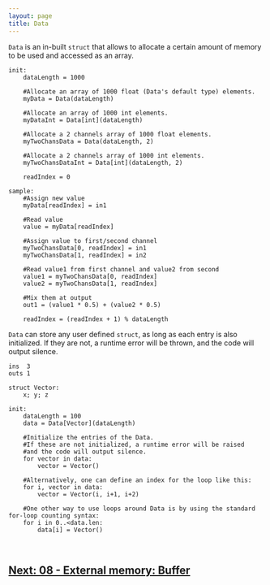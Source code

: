 ```yaml
---
layout: page
title: Data
---
```


`Data` is an in-built `struct` that allows to allocate a certain amount of memory to be used and accessed as an array.

```
init:
    dataLength = 1000

    #Allocate an array of 1000 float (Data's default type) elements.
    myData = Data(dataLength)

    #Allocate an array of 1000 int elements.
    myDataInt = Data[int](dataLength)

    #Allocate a 2 channels array of 1000 float elements.
    myTwoChansData = Data(dataLength, 2)

    #Allocate a 2 channels array of 1000 int elements.
    myTwoChansDataInt = Data[int](dataLength, 2)

    readIndex = 0

sample:
    #Assign new value
    myData[readIndex] = in1

    #Read value
    value = myData[readIndex]

    #Assign value to first/second channel
    myTwoChansData[0, readIndex] = in1
    myTwoChansData[1, readIndex] = in2

    #Read value1 from first channel and value2 from second
    value1 = myTwoChansData[0, readIndex]
    value2 = myTwoChansData[1, readIndex]

    #Mix them at output
    out1 = (value1 * 0.5) + (value2 * 0.5)

    readIndex = (readIndex + 1) % dataLength
```

`Data` can store any user defined `struct`, as long as each entry is also initialized. If they are not, a runtime error will be thrown, and the code will output silence.

```
ins  3
outs 1

struct Vector:
    x; y; z

init:
    dataLength = 100
    data = Data[Vector](dataLength)
    
    #Initialize the entries of the Data. 
    #If these are not initialized, a runtime error will be raised
    #and the code will output silence.
    for vector in data:
        vector = Vector()

    #Alternatively, one can define an index for the loop like this:
    for i, vector in data:
        vector = Vector(i, i+1, i+2)

    #One other way to use loops around Data is by using the standard for-loop counting syntax:
    for i in 0..<data.len:
        data[i] = Vector()
```

<br>

## [Next: 08 - External memory: Buffer](08_buffer.md)